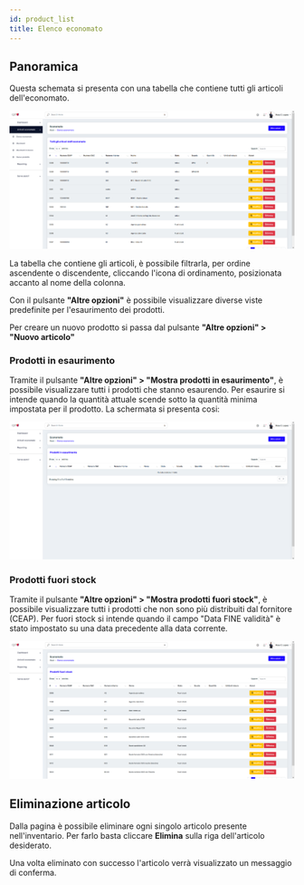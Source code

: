 ```yaml
---
id: product_list
title: Elenco economato
---
```


## Panoramica

Questa schemata si presenta con una tabella che contiene tutti gli articoli dell'economato.

![Panoramica_pagina](../../static/img/doc_user/panoramica_elenco_economato.png)

<p>La tabella che contiene gli articoli, è possibile filtrarla, per ordine ascendente o discendente, cliccando l'icona di ordinamento, 
posizionata accanto al nome della colonna.</p>
<p>Con il pulsante <strong>"Altre opzioni"</strong> è possibile visualizzare diverse viste predefinite per l'esaurimento dei prodotti.</p>
<p>Per creare un nuovo prodotto si passa dal pulsante <strong>"Altre opzioni" > "Nuovo articolo"</strong></p>

### Prodotti in esaurimento

Tramite il pulsante <strong>"Altre opzioni" > "Mostra prodotti in esaurimento"</strong>, è possibile visualizzare tutti i prodotti che stanno esaurendo.
Per esaurire si intende quando la quantità attuale scende sotto la quantità minima impostata per il prodotto. La schermata si presenta cosi:

![Prodotti_in_esaurimento_panoramica](../../static/img/doc_user/panoramica_elenco_economato_esaurimento.png)


### Prodotti fuori stock

Tramite il pulsante <strong>"Altre opzioni" > "Mostra prodotti fuori stock"</strong>, è possibile visualizzare 
tutti i prodotti che non sono più distribuiti dal fornitore (CEAP).
Per fuori stock si intende quando il campo "Data FINE validità" è stato impostato su una data precedente alla data corrente.

![Prodotti_in_esaurimento_panoramica](../../static/img/doc_user/panoramica_elenco_economato_fuori_stock.png)

## Eliminazione articolo

Dalla pagina è possibile eliminare ogni singolo articolo presente nell'inventario. Per farlo basta cliccare <strong>Elimina</strong> 
sulla riga dell'articolo desiderato. 
<p>Una volta eliminato con successo l'articolo verrà visualizzato un messaggio di conferma.</p>
